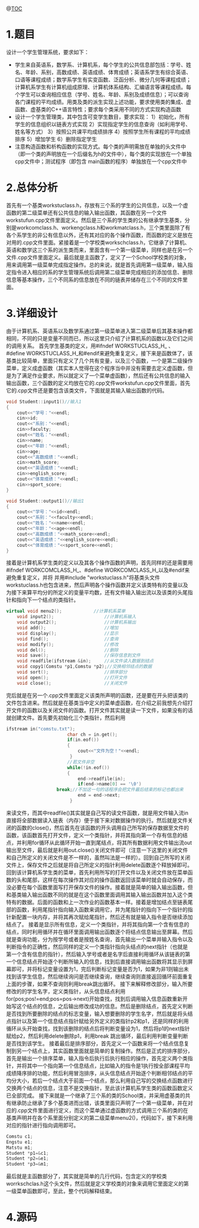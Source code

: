 ﻿@[TOC](目录)
# 1.题目
设计一个学生管理系统，要求如下：
  - 学生来自英语系，数学系、计算机系，每个学生的公共信息部包括：学号、姓名、年龄、系别，高数成绩、英语成绩、体育成绩；英语系学生有综合英语、口语等课程成绩；数学系学生有实变函数、泛函分析、微分几何等课程成绩；计算机系学生有计算机组成原理、计算机体系结构、汇编语言等课程成绩。每个学生可以查询相应信息（学号、姓名、年龄、系别及成绩信息）；可以查询各门课程的平均成绩。用类及类的派生实现上述功能，要求使用类的集成、虚函数、虚基类的C++语言特性；要求每个类采用不同的方式实现构造函数
   - 设计一个学生管理类，其中包含可变学生数目，要求实现：
    1）初始化，所有学生的信息组织以链表方式实现
    2）实现指定学生的信息查询（如利用学号、姓名等方式）
    3）按照公共课平均成绩排序
    4）按照学生所有课程的平均成绩排序
    5）增加学生
    6）删除指定学生
   - 注意构造函数和析构函数的实现方式。每个类的声明需放在单独的头文件中（即一个类的声明放在一个后缀名为h的文件中），每个类的实现放在一个单独cpp文件中；测试程序（即包含 main函数的程序）单独放在一个cpp文件中
# 2.总体分析
首先有一个基类workstuclass.h，存放有三个系的学生的公共信息，以及一个虚函数的第二级菜单还有公共信息的输入输出函数，其函数在另一个文件workstufun.cpp文件里面定义。然后是三个系的学生类的公有继承学生基类，分别是workcomclass.h、workengclass.h和workmatclass.h，三个类里面除了有各个系学生的非公有信息以外，还有其对应的各个操作函数，而函数的定义是放在对用的.cpp文件里面。紧接着是一个学校类workschclass.h，它继承了计算机、英语和数学这三个系的派生类而来，里面含有一个第一级菜单，同样也是在另一个文件.cpp文件里面定义。最后就是主函数了，定义了一个School学校类的对象，用来调用第一级菜单完成指定操作。总的来说，就是首先调用第一级菜单，输入指定指令进入相应的系的学生管理系统后调用第二级菜单完成相应的添加信息、删除信息等基本操作，三个不同系的信息放在不同的链表并储存在三个不同的文件里面。
# 3.详细设计
由于计算机系、英语系以及数学系通过第一级菜单进入第二级菜单后其基本操作都相同，不同的只是变量不同而已，所以这里只介绍了计算机系的函数以及它们之间的调用关系。
首先学生基类的定义，用#ifndef WORKSTUCLASS_H_ 、 #define WORKSTUCLASS_H_和#endif来避免重复定义，接下来是函数体了，该基类比较简单，里面只有定义了几个共有变量，以及三个函数，一个是第二级操作菜单，定义成虚函数（其实本人觉得在这个程序当中并没有需要去定义虚函数，但是为了满足作业要求，所以就定义了一个菜单虚函数），然后还有公共信息的输入输出函数，三个函数的定义均放在它的.cpp文件workstufun.cpp文件里面，首先它的.cpp文件还是要包含该类文件，下面就是其输入输出函数的代码。
```cpp
void Student::input1()//输入1
{
    cout<<"学号："<<endl;
    cin>>id;
    cout<<"系别："<<endl;
    cin>>faculty;
    cout<<"姓名："<<endl;
    cin>>name;
    cout<<"年龄："<<endl;
    cin>>age;
    cout<<"高数成绩："<<endl;
    cin>>math_score;
    cout<<"英语成绩："<<endl;
    cin>>english_score;
    cout<<"体育成绩："<<endl;
    cin>>sport_score;
}

void Student::output1()//输出1 
{
	cout<<"学号："<<id<<endl;
    cout<<"系别："<<faculty<<endl;
    cout<<"姓名："<<name<<endl;
    cout<<"年龄："<<age<<endl;
    cout<<"高数成绩："<<math_score<<endl;
    cout<<"英语成绩："<<english_score<<endl;
    cout<<"体育成绩："<<sport_score<<endl;
}
```

 
接着是计算机系学生类的定义以及其各个操作函数的声明，首先同样的还是需要用#ifndef WORKCOMCLASS_H_、#define WORKCOMCLASS_H_以及#endif来避免重复定义，并将
并用#include "workstuclass.h"将基类头文件workstuclass.h也包含进来，然后声明各个操作函数并定义该类特有的变量以及为接下来算平均分的所定义的变量平均数，还有文件输入输出流以及该类的头尾指针和指向下一个结点的类指针。

```cpp
virtual void menu2();            //计算机系菜单 
	void input2();                   //计算机系输入
	void output2();                  //计算机系输出
	void add();                      //增加 
    void display();                  //显示 
    void find();                     //查询 
    void modify();                   //修改
	void del();                      //删除 
    void save();                     //保存信息到文件 
    void readfile(ifstream &in);     //从文件读入数据到结点 
	void copy1(Comstu *p1,Comstu *p2);//交换相邻结点的数据 
    void sort();                     //排序部分 
	void open();                     //打开文件 
	void close();                    //关闭文件 
```

完后就是在另一个.cpp文件里面定义该类所声明的函数，还是要在开头把该类的文件包含进来。然后就是在基类当中定义的菜单虚函数，在介绍之前我想先介绍打开文件的函数以及关闭文件的函数。打开文件其实就是读一下文件，如果没有的话就创建文件。首先要先初始化三个类指针，然后利用

```cpp
ifstream in("comstu.txt");
	                   char ch = in.get();
	                   if(in.eof())
	                   {
		                   cout<<"文件为空！"<<endl;
	                    }
	                   //若文件非空
	                   while(!in.eof())
	                   {
		                   end->readfile(in);
		                   if(end->name[0] == '\0')
		           break;//不加这一句的话程序会把文件最后结束的标记也都出来		                       end->next = new Comstu;
		                   end = end->next;
	                    }
```

来读文件，而其中readfile()其实就是自己写的读文件函数，就是用文件输入流in直接将全部数据读入链表（内存）便于接下来对数据操作的执行。然后就是文件关闭的函数的close()，然后首先在该函数的开头调用自己所写的保存数据至文件的函数，该函数首先打开文件，定义一个类指针，并将其指向第一个存有信息的结点，并利用for循环从此循环开始一直到尾结点，将其所有数据利用文件输出流out输出至文件，最后就是利用out.close()关闭文件即可（注意一下这里的关闭文件和自己所定义的关闭文件是不一样的，虽然叫法是一样的）。回到自己所写的关闭文件上，保存文件之后就是将自己所定义的指针利用delete函数逐个释放掉即可。
回到该计算机系学生类的菜单，首先利用所写的打开文件以及关闭文件放在菜单函数的头和尾部，这样在每次操作其对应的操作函数返回该菜单时就会自动保存，而没必要在每个函数里面写打开保存文件的操作。接着就是简单的输入输出函数，但和基类输入输出函数不同的就是在这个函数里面调用其输入输出函数并加入这个类特有的数据。后面的函数和上一次作业的函数基本一样。接着是增加结点至链表尾部的函数，利用尾指针指向输入函数来调用它，并为尾指针的指向下一个指针的指针新配置一块内存，并将其再次赋给尾指针，然后还有就是输入指令是否继续添加结点了。
接着是显示所有信息，定义一个类指针，并将其指向第一个含有信息的结点，同时利用循环并在循环里面调用输出函数逐个将结点信息输出至屏幕。然后就是查询功能，分为按学号或者是按姓名查询，首先输出一个菜单并输入指令以及判断指令的正确性，然后同样的定义一个类指针指向头结点的next指针（也就是第一个含有信息的指针），然后输入学号或者是名字后直接利用循环从该链表的第一个信息结点开始逐个判断所输入的信息，找到后直接调用输出函数将其显示到屏幕即可，并将标记变量设置为1，完后判断标记变量是否为1，如果为非1则输出未找到该学生信息，然后继续询问是否继续查询，继续查询则直接返回循环前面重复上面的步骤，如果不查询则利用break跳出循环。
接下来解释修改部分，输入所要修改的的学生名字，定义类指针，从头信息结点利用for(pos;pos!=end;pos=pos->next)开始查找，找到后调用输入信息函数重新开始写这个结点的信息，之后输出修改成功的信息。然后是删除结点，首先定义判断是否找到所要删除的结点的标志变量，输入想要删除的学生名字，然后就是将头结点指针以及第一个信息结点指针赋给另外定义的类指针p2和p1，还是同样的利用循环从头开始查找，找到该删除的结点后将判断变量设为1，然后将p1的next指针赋给p2，然后利用delete删除p1，利用break 跳出循环，最后利用判断变量判断是否找到该学生。
接着最后是排序部分，首先定义一个函数来将一个结点信息复制到另一个结点上，其实函数里面就是简单的复制操作。然后是正式的排序部分，首先是输出一个排序菜单，输入指令后执行后执行相应的操作，首先定义两个类指针，并将其中一个指向第一个信息结点，比如输入的指令是1执行按全部课程平均成绩降序排的功能，然后利用冒泡排序，从头信息结点开始逐个判断相邻结点的平均分大小，若后一个结点大于前面一个结点，那么利用自己写的交换结点函数进行交换两个结点的信息，注意不是交换指针，至此该计算机系学生类的函数函数定义已全部完成。
接下来就是一个继承了三个系的类的School类，并采用虚基类的共有继承防止继承了多个基类进而出错，该类里面只声明了一个第一级菜单，并在对应的.cpp文件里面进行定义，而这个菜单通过虚函数的方式调用三个系的类的在基类声明并在各个系里面分别定义的第二级菜单menu2()，代码如下，接下来利用对应的指针进行指向调用即可。

```cpp
Comstu c1;
Engstu e1;
Matstu m1;
Student *p1=&c1;
Student *p2=&e1;
Student *p3=&m1;
```

最后就是主函数部分了，其实就是简单的几行代码，包含定义的学校类worrkschclas.h这个头文件，然后就是定义学校类的对象来调用它里面定义的第一级菜单函数即可，至此，整个代码解释结束。
# 4.源码

